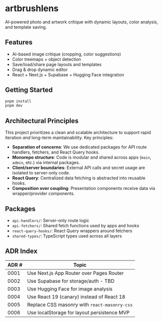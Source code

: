 # artbrushlens

AI-powered photo and artwork critique with dynamic layouts, color analysis, and template saving.

## Features

* AI-based image critique (cropping, color suggestions)
* Color treemaps + object detection
* Save/load/share page layouts and templates
* Drag & drop dynamic editor
* React + Next.js + Supabase + Hugging Face integration

## Getting Started

```bash
pnpm install
pnpm dev
```

## Architectural Principles

This project prioritizes a clean and scalable architecture to support rapid iteration *and* long-term maintainability. Key principles:

* **Separation of concerns**: We use dedicated packages for API route handlers, fetchers, and React Query hooks.
* **Monorepo structure**: Code is modular and shared across apps (`main`, `admin`, etc.) via internal packages.
* **Client/server boundaries**: External API calls and secret usage are isolated to server-only code.
* **React Query**: Centralized data fetching is abstracted into reusable hooks.
* **Composition over coupling**: Presentation components receive data via wrapper/provider components.

## Packages

* `api-handlers/`: Server-only route logic
* `api-fetchers/`: Shared fetch functions used by apps and hooks
* `react-query-hooks/`: React Query wrappers around fetchers
* `shared-types/`: TypeScript types used across all layers

## ADR Index

| ADR # | Topic                                        |
| ----- | -------------------------------------------- |
| 0001  | Use Next.js App Router over Pages Router     |
| 0002  | Use Supabase for storage/auth - TBD          |
| 0003  | Use Hugging Face for image analysis          |
| 0004  | Use React 19 (canary) instead of React 18    |
| 0005  | Replace CSS masonry with `react-masonry-css` |
| 0006  | Use localStorage for layout persistence MVP  |
